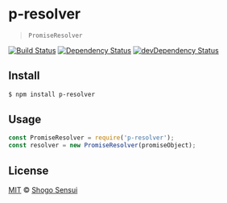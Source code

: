 # p-resolver

> `PromiseResolver`

[![Build Status](https://travis-ci.org/1000ch/p-resolver.svg?branch=master)](https://travis-ci.org/1000ch/p-resolver)
[![Dependency Status](https://david-dm.org/1000ch/p-resolver.svg)](https://david-dm.org/1000ch/p-resolver)
[![devDependency Status](https://david-dm.org/1000ch/p-resolver/dev-status.svg)](https://david-dm.org/1000ch/p-resolver?type=dev)

## Install

```bash
$ npm install p-resolver
```

## Usage

```javascript
const PromiseResolver = require('p-resolver');
const resolver = new PromiseResolver(promiseObject);
```

## License

[MIT](https://1000ch.mit-license.org) © [Shogo Sensui](https://github.com/1000ch)
